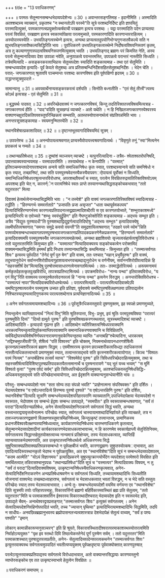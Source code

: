 +++
title = "13 पराधिकरणम्"

+++
॥ परमतः सेतून्मानसम्बन्धभेदव्यपदेशेभ्यः ॥ 30 ॥ अवान्तरसङ्गतिमाह - इदानीमिति । अस्मादिति अतश्शब्दस्य व्याख्यानं, प्रकृतश्च "न स्थानतोऽपि परस्ये"ति सूत्रे परशब्दनिर्दिष्ट इति ज्ञापयितुं परस्मादित्युक्तं, परमकारणत्वप्रयुक्तोत्कर्षवाची परब्रह्मण इत्यत्र परशब्दः । यद्वा परस्मादिति पदेन प्राप्यतया परत्वं विवक्षितं, परब्रह्मण इत्यत्र स्वकार्य्यापेक्षया परत्वमुच्यते, परमकारणादिति कारणान्तरराहित्यम् । अस्योपास्यस्येति - उभयलिङ्गत्वस्थेम्ने इत्यत्रः, अन्यथा प्राप्यत्वतदुपयोगिभोग्यगुणजातवैकल्ये सति न ह्युभयलिङ्गत्वपौष्कल्यसिद्धिरिति भावः । पूर्वाधिकरणे उभयलिङ्गकत्वस्थेम्ने निर्दोषत्वविषयनिरूपणं कृतम्, अत्र तु कल्याणगुणास्पदत्वविषयनिरूपणमित्युक्तम् भवति । उभयलिङ्गाद् ब्रह्मणः परं किमस्ति नेति, अस्य परत्वे सेतून्मानादिव्यप देशा उपपन्ना नवेति, अनुपपन्नत्वे परान्तरमस्ति, उपपन्नत्वे परान्तरं नास्तीति सिध्यति । तत्रेयमित्यादि - असङ्करकरत्वाभिप्रायः सेतुव्यपदेशः स्यादिति शङ्कायामाह - तथा एतं सेतुमिति । सम्बन्धव्यपदेश इत्यादि- पूर्वं केवले सेतुशब्दः अत्र प्रतिसम्बन्धिनिर्देशसहितसेतुशब्दनिर्देशः । भेदेन चेति । परात्- जगत्कारणात् श्रुतावपि पञ्चम्यन्तः परशब्दः कारणविषय इति पूर्वपक्षिणो हृदयम् ॥ 30 ॥ राद्धान्तसूत्रमुपादत्ते -

सामान्यात्तु ॥ 31 ॥ अवयवार्थेनाप्यसङ्करकरत्वं दर्शयति । सिनोति बध्नातीति - "एतं सेतुं तीर्त्त्वे"त्यस्य कोऽर्थ इत्यत्राह - एतं सेतुमिति ॥ 31 ॥

॥ बुद्ध्यर्थः पादवत् ॥ 32 ॥ अपरिच्छेदवाक्यं न जगत्कारणविषयं, किन्तु तदतिरिक्ततत्त्वविषयमित्यत्राह - जगत्कारणत्वं हीति । "पाद"वदिति सूत्रखण्डं व्याचष्टे - अतो यथेति । न हि निखिलजगत्कारणस्येश्वरस्य वाक्पाणचक्षुरादिकतिपयवस्तुपरिच्छिन्नत्वं सम्भवति, अतस्तस्योपासनार्थत्वं संप्रतिपन्नमिति भावः । अनन्तरसूत्रशङ्कामाह - स्वयमनुन्मितस्येति ॥ 32 ॥

स्थानविशेषात्प्रकाशादिवत् ॥ 32 ॥ ॥ दृष्टान्तभूतवागादिविषयमिदं सूत्रम् ।

॥ उपपत्तेश्च ॥ 34 ॥ अनन्योपायत्वश्रवणात् प्राप्यस्यैवोपायत्त्वश्रवणादित्यर्थः । "विवृणुते तनूं "स्वा"मित्यनेन प्रपाकत्वं च गम्यते ॥ 34 ॥

॥ तथान्यप्रतिषेधात् ॥ 35 ॥ दूष्यांशं व्यञ्जयन् व्याचष्टे । यत्पुनरित्यादिना - तत्रैव- श्वेताश्वतरोपनिषदि, उपात्तवाक्यस्यान्वयमाह - यस्मादपरमिति । तस्यार्थमाह - न केनापीति । "यस्मात्" इतिपञ्चम्यन्तपदेनापरशब्दस्य अन्वये सति समाधिकनिषेधः कृतः स्यात्, परशब्दस्यान्वये सति समनिषेधो न कृतः स्यात्, तच्छानिष्टं, तथा सति परमपुरुषवेदनस्यैकस्यैवापवगर्ोपायत्वं पूर्वोक्तं न सिध्यति, समाभ्यिधिकनिषेधपरश्रुत्यन्तरविरोधश्च, अपरशब्दवैयर्थ्यं च स्यात्, परत्वेन विवक्षितरुद्रव्यतिरिक्तविषयोऽयम् अपरशब्द इति चेत् न, कार्त्स्न्ेन परत्वनिषेधे स्वतः प्राप्ते तस्यानन्यथासिद्धसङ्कोचकभावात् "ततो यदुत्तरतर" मित्या

दिवाक्यं हेत्वर्थत्वेनान्यथासिद्धमिति भावः । "न तस्येशे" इति वाक्यं जगत्कारणातिरिक्तविषयं स्यादित्यत्राह - तद्धीति । "हिरण्यगर्भः समवर्त्तताग्रे" "प्रजापतिः प्रजा असृजत" "धाता यथापूर्वमकल्पय" दित्यादिभिर्हिरण्यगर्भस्य कारणत्वप्रतिपादनात्सद्व्रह्मात्मादिशब्दैरपि स एव कारणतयोच्यते, "शम्भुराकाशमध्ये" इत्यादिभिरपि स एवोच्यते "शम्भुः स्वयंभूर्द्रुहिण" इति नैघण्टुकोक्तेरिति शङ्कायामाह - अद्भयः सम्भूत इति । अत्रैव "विद्युतः पुरुषादधी"ति पुरुषशब्दाद्विद्युद्वर्णत्वादतिदिष्टेषु "अद्भयः सम्भूतः" इत्यादिवाक्येषु लक्ष्मीपतित्वश्रवणात् "यमन्तः समुद्रे कवयो वयन्ती"ति समुद्रशायित्वश्रवणात् "तदक्षरे परमे व्योम"न्निति परमव्योमसम्बन्धाच्चावगतपरमपुरुषभावजगत्कारणप्रतिपादकप्रकरणेनैकप्रकरणम्, "हिरण्यभर्गः समवर्त्तताग्रे" इत्यादिवाक्यमपि परमपुरुषस्यैव जगत्कारणत्वमाहेत्यर्थः, अन्यथा ब्रह्मशिवयोः सृज्यत्वसंहार्यत्वश्रुतिविरोधश्च । ततो यदुत्तरतरमिति किमुच्यत इति - "यस्मात्पर"मित्यादिवाक्यस्य सङ्कोचकत्वेन परोक्तमिदं वाक्यमन्यथासिद्धमिति इममर्थं हृदि निधाय तस्यान्यथासिद्धिः कथमित्याह - किमुच्यत इति । "तस्मात्सर्वगतः शिवः" इत्यस्य पूर्वपठितं "तेनेदं पूर्णं पुरु षेण" इति वाक्य, ततः पश्चात् "महान् प्रभुर्वैपुरुषः" इति वाक्यं, तदुभयानुरोधेन सर्वाननशिरोग्रीवत्वगुहाशयत्वभगवच्छब्दाद्यनुरोधेन च वर्णनीयम्, सर्वाननशिरोग्रीवत्वादिकं हि "सहस्त्रशीर्षं देव"मित्यादिषु पुरुषोत्तमासाधारणत्वेनावगतमित्यर्थः । ततः- तस्माद्धेतोरित्यर्थः । अरूपमनामयं कर्मकृतदेहतत्कृतदुःखविरोधि, तापत्रयप्रतिभटमित्यर्थः । उपक्रमविरोधः- "नान्यः पन्था" इतिवाक्यविरोधः, "य एनं विदु"रिति वाक्यस्य परमपुरुषेतरवेदनपरत्वं हि "नान्यः पन्था" इत्यनेन विरुद्धम् । अनन्तरोक्तिविरोधश्च - "यस्मात्परं नापर"मित्यदिवाक्यविरोधश्चेत्यर्थः । परात्परमित्यादि - परात्परमित्यादिवाक्येऽपि समष्टिपुरुषात्परत्वेन परमपुरुष उच्यत इति प्रतिज्ञा, पूर्ववाक्ये समष्टिपुरुषविलक्षणतया प्रतिपाद्यत्वेन निश्चितस्यादृश्यत्वादिगुणकस्य परात्परशब्देनात्र प्रत्यभिज्ञानादित्यर्थः ॥ 35 ॥

॥ अनेन सर्वगतत्वमायामशब्दादिभ्यः ॥ 36 ॥ पूर्वसूत्रैरधिकवस्तुवादे दूषणमुक्तम्, इह स्वपक्षे प्रमाणमुच्यते,

नियन्तृत्वेन व्याप्तिज्ञापनार्थं "नित्यं विभु"मिति श्रुतिरुपात्ता, विभु- प्रभुम्, इयं श्रुतिः परमपुरुषविषया "परात्परं पुरुषमुपैति दिव्यं" "दिव्यो ह्यमूर्तः पुरुषः" इति पुरुषविषयप्रकरणस्थत्वात्, सूत्रस्थमादिशब्दं व्याचष्टे । आदिशब्दादिति - इत्यादयो गृह्यन्त इति । आदिशब्देन व्यतिरिक्तत्वनिषेधपरवाक्यानि धारकत्वनियन्तृत्वादिपूर्वकव्याप्तिपरवाक्यानि समानाधिकरणवाक्यानि च विविक्षितानि, सर्वविद्योपास्यविशेषनिर्णयपरनारायणानुवाकेनियन्तृतया व्याप्तिः "अन्तबहि"श्चेत्यादिना, धारकत्वम् "तद्विश्चमुपजीवती"ति, शेषित्वं "पतिं विश्वस्य" इति चोक्तम्, नियमनार्थव्यापनधारणशेषित्वैः कृत्स्नप्रपञ्चशरीरकत्वं ब्रह्मणः सिद्धम् । एवमीश्वरस्य कृत्स्न प्रपञ्चशरीकत्वसिध्द्या तदधिकत्तत्त्वं नास्तीत्यधिकतत्त्वाभावे प्रमाणमुक्तं स्यात्, तत्वान्तरसद्भावे सति कृत्स्नशरीरकत्वायोगात् । किञ्च "विश्वतः परमं नित्यम्" "अन्तर्बहिश्च तत्सर्वं व्याप्य" "विश्वमेवेदं पुरुषः" इति त्रिविधपरिच्छेदराहित्यमुक्तम्, तथा च सहस्त्रशीर्षत्वादिविशिष्टपुरुषप्रतिपादकतयैतत्समानार्थे च पुरुषनारायणे "यद् भूतं यच्च भव्यम्" "स मूमिं विश्वतो वृत्वा" "पुरुष एवेदं सर्वम्" इति त्रिविधपरिच्छेदराहित्यमुक्तम्, अतश्चाधिकवस्तुनिषेधसिद्धिः- अधिकवस्तुसद्भावे सति परिच्छेदाभावायोगात्, अत ईदृशानि वाक्यान्यनुसन्धेयानीति भावः ॥

परैस्तु- सम्बन्धव्यपदेशो नाम "सता सोम्य तदा संपन्नो भवति" "प्राज्ञेनात्मना संपरिषवक्तः" इति दर्शितः । भेदव्यपदेशश्च "य एषोऽन्तरादित्ये हिरण्मयः पुरुषो दृश्यते" "य एषोऽन्तरक्षिणि पुरुषः" इति दर्शितः, स्थानविशेषा"दित्यादि सूत्राणि सम्बन्धभेदव्यपदेशपरिहारपराणि व्याख्यातानि,उपाधिभेदापेक्षया भेदव्यपदेशो न स्वरूपतः, भेदोपशम एव सम्बन्धे ईदृशः सम्बन्ध उपपद्यते, "स्वमपीतः" इति स्वरूपसम्बन्धश्रवणात्, "सर्वं तं परादा"दित्यादिरन्यप्रतिषेधः, अनेन सेत्वादिव्यपदेशनिराकरणे सर्वगतत्वं सिद्धं भवति, अन्यथा वस्त्वन्तराद्वयावृत्तत्वेनात्मनः परिच्छेदः स्यात्, सर्वगतत्वं चास्यायामशब्दादिभिर्ज्ञायते इति व्याचक्षते, तत्र न तावज्जगत्कारणद्व्रह्मणो विलक्षणवस्तुमात्रमिहनिषेध्यम्, किन्तूत्कृष्टं तत्त्वान्तरम्, प्रामाणिकस्य प्रधानजीवेश्वरवैलक्षण्यस्यानिषेध्यत्वात्, कार्यकारणभेदनिषेधस्य चारम्भणाधिकरणे कृतत्वात्, सेतून्मानभेदव्यपदेशादीनां कार्यकारकारणभेदसाधकत्वाभावाच्च, न हि कारणमेव स्वकार्यप्राप्त्यै सेतुरितिनियमः, सर्वगतत्वस्य सिद्धान्तहेतुतयोक्तत्वाच्च नान्यमात्रं प्रतिक्षेप्यम्, तस्य भेदसाधकत्वात्, व्याप्तिर्हि व्याप्यव्यापकभेदमवगयति, अत उत्कृष्टतत्त्वनिषेधार्थत्वे अधिकरणस्य सिद्धे सुषुप्तिवाक्यप्रतिवाक्यप्रतिपन्नस्सम्बन्धो न पूर्वपक्षबीजं भवति, कारणाद्व्रह्मणः सुषुप्तस्योत्कषर्ाभावात्, अत एवादित्यादिरूपस्थानकृतो भेदश्च न पूर्वपक्षयुक्तिः, अत एव "स्थानविशेषा"दिति सूत्रं न सम्बन्धभेदव्यपदेशपरम्, "कतम आत्मेति" "योऽयं विज्ञानमयः" इत्यादिप्रकरणे सुषुप्त्युत्क्रान्त्योर्भेदेन व्यपदेशात् परमेश्वरो विवक्षित इति समर्थितत्वात् तन्निरासश्चानुपपन्नः "तथान्यप्रतिषेधा"दिति सूत्रं च "यस्मात्पर" मित्यादिवाक्यः विषयम्, न तु "सर्वं तं परादा"दित्यादिवाक्यविषयम्, उत्कृष्टान्यनिषेधस्यैवाधिकरणकृत्यवात्, अनेन- सेत्वादिनिर्देशनिराकरणेन अन्यप्रतिषेधाश्रवणेन च सर्वगतत्वं सिध्यति, तच्चायामशब्दादिभिः सिध्यतीति योजनायां वाक्यभेदः तच्छब्दाध्याहारश्च, सर्वगतत्वं च भेदसाधकत्वात् भवतां विरुद्धम्, न च भेदे सति वस्तुतः परिच्छेदः स्यात् तस्य भेदरूपत्वाभावात् । अन्ये तु- सम्बन्धभेदव्यपदेशौ वयमिव वर्णयन्त एव "स्थानविशेषा" दिति सूत्रमपि तयोः परिहारपरमाहुः, विकारवर्त्तिनो ब्रह्मणो बहिर्विकारमवस्थितं ब्रह्म प्रति सेतुत्वम्, "ततो यदुत्तरतर"मिति च परमाकाशवर्त्तिन ईश्वरस्य विकारस्थादीश्चरात् भेदव्यपदेश इति न स्वरूपभेद इति, उपपद्यते चैवम्- अन्यथेश्वरद्वयप्रसङ्गात् "तस्मात्सर्वगतः शिवः" इत्युक्तं सर्वगतत्वम् । अनेन सेत्वादिव्यपदेशनिर्वाहेणोपपादितं भवति, तच्च "ज्यायान् पृथिव्या" इत्यादिभिरायामशब्दादिभिः सिद्धमिति, तदपि न साधीयः- अनवछिन्नब्रह्मानुभवस्य ब्रह्मोपासनलभ्यत्वशास्त्रान्न देशभेदापेक्षं सेतुत्वं वाच्यम्, "सर्वं ह पश्यः पश्यति" "इमान्

लोकान् कामान्नीकारूप्यनुसञ्चरन्" इति हि श्रूयते, विकारावस्थितादीश्वरात्परमाकाशस्थस्योत्तरत्वमिति निर्वाहोऽप्ययुक्तः" "वृक्ष इव स्तब्धो दिवि तिष्ठत्येकस्तेनेदं पूर्णं पुरुषेण सर्वम् । ततो यदुत्तरतर"मिति परमाकाशस्थात् पुरुषादुत्तरत्वप्रतीतेः, अनेन- सेतुत्वादिव्यपदेन्यपरत्वकथनेन "तस्मात्सर्वगतः शिवः" इत्युत्तरवाक्यस्थ सर्वगतत्वमुपपादितं भवतीत्यप्ययुक्तम् पूर्वपक्षदृष्टया पूर्ववाक्योक्तात् कारणपुरुषात्

परत्वेऽप्युत्तरवाक्यप्रतिपाद्यस्य सर्वगतत्वे विरोधदाभावात्, अतो वाक्यान्तरसिद्धायाः कारणवस्तुनो व्याप्तेरसङ्कोच एव तत उत्कृष्टस्याभावे हेतुत्वेन विवक्षितः ॥

॥ पराधिकरणं समाप्तम् ॥

